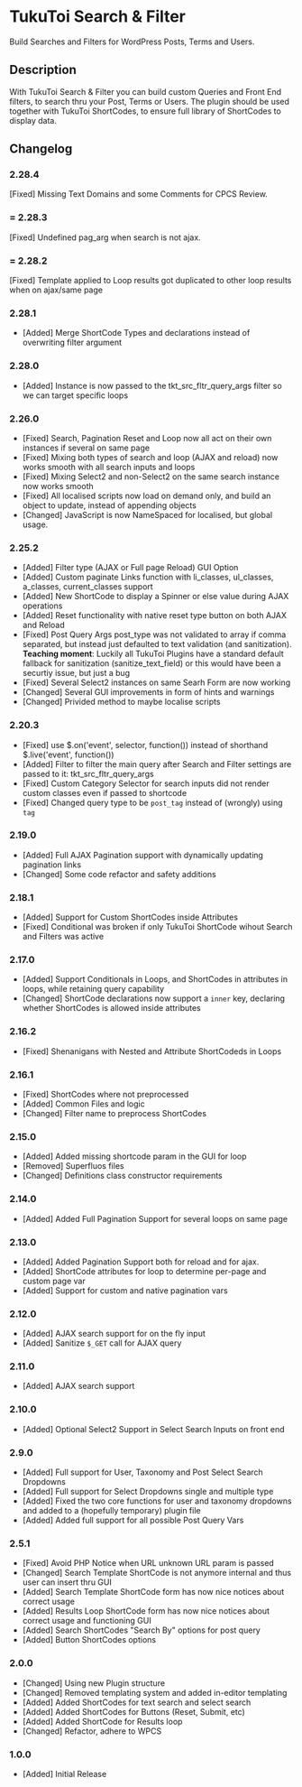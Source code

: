 # TukuToi Search & Filter

Build Searches and Filters for WordPress Posts, Terms and Users.

## Description

With TukuToi Search & Filter you can build custom Queries and Front End filters, to search thru your Post, Terms or Users.
The plugin should be used together with TukuToi ShortCodes, to ensure full library of ShortCodes to display data.

## Changelog 

### 2.28.4
[Fixed] Missing Text Domains and some Comments for CPCS Review.

### = 2.28.3
[Fixed] Undefined pag_arg when search is not ajax.

### = 2.28.2
[Fixed] Template applied to Loop results got duplicated to other loop results when on ajax/same page

### 2.28.1
* [Added] Merge ShortCode Types and declarations instead of overwriting filter argument

### 2.28.0
* [Added] Instance is now passed to the tkt_src_fltr_query_args filter so we can target specific loops

### 2.26.0
* [Fixed] Search, Pagination Reset and Loop now all act on their own instances if several on same page
* [Fixed] Mixing both types of search and loop (AJAX and reload) now works smooth with all search inputs and loops
* [Fixed] Mixing Select2 and non-Select2 on the same search instance now works smooth
* [Fixed] All localised scripts now load on demand only, and build an object to update, instead of appending objects
* [Changed] JavaScript is now NameSpaced for localised, but global usage.

### 2.25.2
* [Added] Filter type (AJAX or Full page Reload) GUI Option
* [Added] Custom paginate Links function with li_classes, ul_classes, a_classes, current_classes support
* [Added] New ShortCode to display a Spinner or else value during AJAX operations
* [Added] Reset functionality with native reset type button on both AJAX and Reload
* [Fixed] Post Query Args post_type was not validated to array if comma separated, but instead just defaulted to text validation (and sanitization). **Teaching moment**: Luckily all TukuToi Plugins have a standard default fallback for sanitization (sanitize_text_field) or this would have been a securtiy issue, but just a bug
* [Fixed] Several Select2 instances on same Searh Form are now working
* [Changed] Several GUI improvements in form of hints and warnings
* [Changed] Privided method to maybe localise scripts

### 2.20.3
* [Fixed] use $.on('event', selector, function()) instead of shorthand $.live('event', function())
* [Added] Filter to filter the main query after Search and Filter settings are passed to it: tkt_src_fltr_query_args
* [Fixed] Custom Category Selector for search inputs did not render custom classes even if passed to shortcode
* [Fixed] Changed query type to be `post_tag` instead of (wrongly) using `tag`

### 2.19.0
* [Added] Full AJAX Pagination support with dynamically updating pagination links
* [Changed] Some code refactor and safety additions

### 2.18.1
* [Added] Support for Custom ShortCodes inside Attributes
* [Fixed] Conditional was broken if only TukuToi ShortCode wihout Search and Filters was active

### 2.17.0
* [Added] Support Conditionals in Loops, and ShortCodes in attributes in loops, while retaining query capability
* [Changed] ShortCode declarations now support a `inner` key, declaring whether ShortCodes is allowed inside attributes

### 2.16.2 
* [Fixed] Shenanigans with Nested and Attribute ShortCodeds in Loops

### 2.16.1
* [Fixed] ShortCodes where not preprocessed
* [Added] Common Files and logic
* [Changed] Filter name to preprocess ShortCodes

### 2.15.0 
* [Added] Added missing shortcode param in the GUI for loop
* [Removed] Superfluos files
* [Changed] Definitions class constructor requirements

### 2.14.0 
* [Added] Added Full Pagination Support for several loops on same page

### 2.13.0 
* [Added] Added Pagination Support both for reload and for ajax.
* [Added] ShortCode attributes for loop to determine per-page and custom page var 
* [Added] Support for custom and native pagination vars

### 2.12.0 
* [Added] AJAX search support for on the fly input
* [Added] Sanitize `$_GET` call for AJAX query

### 2.11.0 
* [Added] AJAX search support

### 2.10.0 
* [Added] Optional Select2 Support in Select Search Inputs on front end

### 2.9.0 
* [Added] Full support for User, Taxonomy and Post Select Search Dropdowns
* [Added] Full support for Select Dropdowns single and multiple type
* [Added] Fixed the two core functions for user and taxonomy dropdowns and added to a (hopefully temporary) plugin file
* [Added] Added full support for all possible Post Query Vars

### 2.5.1 
* [Fixed] Avoid PHP Notice when URL unknown URL param is passed
* [Changed] Search Template ShortCode is not anymore internal and thus user can insert thru GUI
* [Added] Search Template ShortCode form has now nice notices about correct usage
* [Added] Results Loop ShortCode form has now nice notices about correct usage and functioning GUI
* [Added] Search ShortCodes "Search By" options for post query
* [Added] Button ShortCodes options

### 2.0.0 
* [Changed] Using new Plugin structure
* [Changed] Removed templating system and added in-editor templating
* [Added] Added ShortCodes for text search and select search
* [Added] Added ShortCodes for Buttons (Reset, Submit, etc)
* [Added] Added ShortCode for Results loop
* [Changed] Refactor, adhere to WPCS

### 1.0.0 
* [Added] Initial Release
